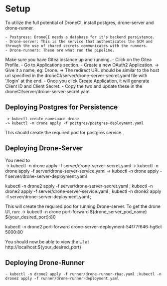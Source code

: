 # Setup

To utilize the full potential of DroneCI, install postgres, drone-server and drone-runner.

	- Postgress: DroneCI needs a database for it's backend persistence.
	- Drone-server: This is the service that authenticates the SCM and through the use of chared secrets communicates with the runners.
	- Drone-runners: These are what run the pipeline.

Make sure you have Gitea instance up and running.
	- Click on the Gitea Profile.
	- Go to Applications section.
	- Create a new OAuth2 Application.
		-> Give it a name, eg: Drone.
		-> The redirect URL should be similar to the host url specified in the droneCI/server/drone-server-secret.yaml file with '/login' at the end.
	- Once you click Create Application, it will generate Client ID and Client Secret.
	- Copy the two and update these in the droneCI/server/drone-server-secret.yaml.

## Deploying Postgres for Persistence
	-> kubectl create namespace drone
	-> kubectl -n drone apply -f postgres/postgres-deployment.yaml

This should create the required pod for postgres service.

## Deploying Drone-Server

You need to  
	-> kubectl -n drone apply -f server/drone-server-secret.yaml
	-> kubectl -n drone apply -f server/drone-server-service.yaml
	-> kubectl -n drone apply -f server/drone-server-deployment.yaml

kubectl -n drone2 apply -f server/drone-server-secret.yaml ; kubectl -n drone2 apply -f server/drone-server-service.yaml ; kubectl -n drone2 apply -f server/drone-server-deployment.yaml ; 

This will create the required pod for running Drone-server. To get the drone UI, run:
	-> kubectl -n drone port-forward ${drone_server_pod_name} ${your_desired_port}:80


kubectl -n drone2 port-forward drone-server-deployment-54f77f646-hg6ct 5000:80



You should now be able to view the UI at http://localhost:${your_desired_port}

## Deploying Drone-Runner

	- kubectl -n drone2 apply -f runner/drone-runner-rbac.yaml ;kubectl -n drone2 apply -f runner/drone-runner-deployment.yaml




